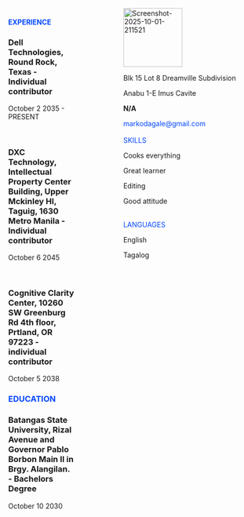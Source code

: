 <!DOCTYPE html>
<html lang="en">
<head>
    <meta charset="UTF-8">
    <meta name="viewport" content="width=device-width, initial-scale=1.0">
    <title><h1><strong>Marko Lumagbas Dagale</h1></strong></title>
    <style>
      .second-section img{
  width: 120px;
  height: 120px;
}   
    </style>
</head>
<body>
  <div style="display: flex;">
    <div class="first-section" style="flex: 1; margin-right: 50px;">
     <h4><strong> <span style="color: #0046FF;">EXPERIENCE</span></strong></h4>
      <h3><p><strong>Dell Technologies, Round Rock, Texas - Individual contributor</strong></p></h3>
      <p>October 2 2035 - PRESENT</p>
      <br>
      <h3><p><strong>DXC Technology, Intellectual Property Center Building, Upper
       Mckinley Hl, Taguig, 1630 Metro Manila - Individual contributor</strong></p></h3>
      <p>October 6 2045</p>
      <br>
      <h3><p><strong>Cognitive Clarity Center, 10260 SW Greenburg Rd 4th floor,
       Prtland, OR 97223 - individual contributor</strong></p></h3>
      <p>October 5 2038</p>
    <h3><strong> <span style="color: #0046FF;">EDUCATION</span></strong></h3>
      <h3><p><strong>Batangas State University, Rizal Avenue and Governor Pablo
       Borbon Main II in Brgy. Alangilan. - Bachelors Degree</strong></p></h3>
      <p>October 10 2030</p>
    </div>
    <div class="second-section" style="flex: 2; margin-left: 50px;">
     <a href="https://ibb.co/1Jp11zBs"><img src="https://i.ibb.co/gFXNN4Qv/Screenshot-2025-10-01-211521.png" alt="Screenshot-2025-10-01-211521"></a>
      <p>Blk 15 Lot 8 Dreamville
      Subdivision</p>
      <p>Anabu 1-E Imus Cavite</p>
      <p><strong>N/A</strong></p>
      <span style="color: #0046FF;">markodagale@gmail.com</span>
        <br>
        <br>
      <span style="color: #0046FF;">SKILLS</span>
        <p>Cooks everything</p>
        <p>Great learner</p>
        <p>Editing</p>
        <p>Good attitude</p>
        <br>
      <span style="color: #0046FF;">LANGUAGES</span>
        <p>English</p>
        <p>Tagalog</p>
    </div>
</body>
</html>
